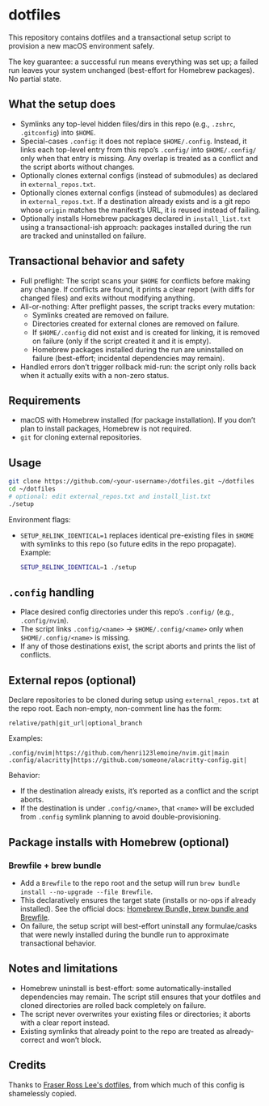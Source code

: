 # dotfiles

This repository contains dotfiles and a transactional setup script to provision a new macOS environment safely.

The key guarantee: a successful run means everything was set up; a failed run leaves your system unchanged (best-effort for Homebrew packages). No partial state.

## What the setup does

- Symlinks any top-level hidden files/dirs in this repo (e.g., `.zshrc`, `.gitconfig`) into `$HOME`.
- Special-cases `.config`: it does not replace `$HOME/.config`. Instead, it links each top-level entry from this repo’s `.config/` into `$HOME/.config/` only when that entry is missing. Any overlap is treated as a conflict and the script aborts without changes.
- Optionally clones external configs (instead of submodules) as declared in `external_repos.txt`.
- Optionally clones external configs (instead of submodules) as declared in `external_repos.txt`. If a destination already exists and is a git repo whose `origin` matches the manifest’s URL, it is reused instead of failing.
- Optionally installs Homebrew packages declared in `install_list.txt` using a transactional-ish approach: packages installed during the run are tracked and uninstalled on failure.

## Transactional behavior and safety

- Full preflight: The script scans your `$HOME` for conflicts before making any change. If conflicts are found, it prints a clear report (with diffs for changed files) and exits without modifying anything.
- All-or-nothing: After preflight passes, the script tracks every mutation:
  - Symlinks created are removed on failure.
  - Directories created for external clones are removed on failure.
  - If `$HOME/.config` did not exist and is created for linking, it is removed on failure (only if the script created it and it is empty).
  - Homebrew packages installed during the run are uninstalled on failure (best-effort; incidental dependencies may remain).
- Handled errors don’t trigger rollback mid-run: the script only rolls back when it actually exits with a non-zero status.

## Requirements

- macOS with Homebrew installed (for package installation). If you don’t plan to install packages, Homebrew is not required.
- `git` for cloning external repositories.

## Usage

```sh
git clone https://github.com/<your-username>/dotfiles.git ~/dotfiles
cd ~/dotfiles
# optional: edit external_repos.txt and install_list.txt
./setup
```

Environment flags:

- `SETUP_RELINK_IDENTICAL=1` replaces identical pre-existing files in `$HOME` with symlinks to this repo (so future edits in the repo propagate). Example:

  ```sh
  SETUP_RELINK_IDENTICAL=1 ./setup
  ```

## `.config` handling

- Place desired config directories under this repo’s `.config/` (e.g., `.config/nvim`).
- The script links `.config/<name>` → `$HOME/.config/<name>` only when `$HOME/.config/<name>` is missing.
- If any of those destinations exist, the script aborts and prints the list of conflicts.

## External repos (optional)

Declare repositories to be cloned during setup using `external_repos.txt` at the repo root. Each non-empty, non-comment line has the form:

```
relative/path|git_url|optional_branch
```

Examples:

```
.config/nvim|https://github.com/henri123lemoine/nvim.git|main
.config/alacritty|https://github.com/someone/alacritty-config.git|
```

Behavior:

- If the destination already exists, it’s reported as a conflict and the script aborts.
- If the destination is under `.config/<name>`, that `<name>` will be excluded from `.config` symlink planning to avoid double-provisioning.

## Package installs with Homebrew (optional)

### Brewfile + brew bundle

- Add a `Brewfile` to the repo root and the setup will run `brew bundle install --no-upgrade --file Brewfile`.
- This declaratively ensures the target state (installs or no-ops if already installed). See the official docs: [Homebrew Bundle, brew bundle and Brewfile](https://docs.brew.sh/Brew-Bundle-and-Brewfile).
- On failure, the setup script will best-effort uninstall any formulae/casks that were newly installed during the bundle run to approximate transactional behavior.

## Notes and limitations

- Homebrew uninstall is best-effort: some automatically-installed dependencies may remain. The script still ensures that your dotfiles and cloned directories are rolled back completely on failure.
- The script never overwrites your existing files or directories; it aborts with a clear report instead.
- Existing symlinks that already point to the repo are treated as already-correct and won’t block.

## Credits

Thanks to [Fraser Ross Lee's dotfiles](https://github.com/FraserLee/dotfiles), from which much of this config is shamelessly copied.

